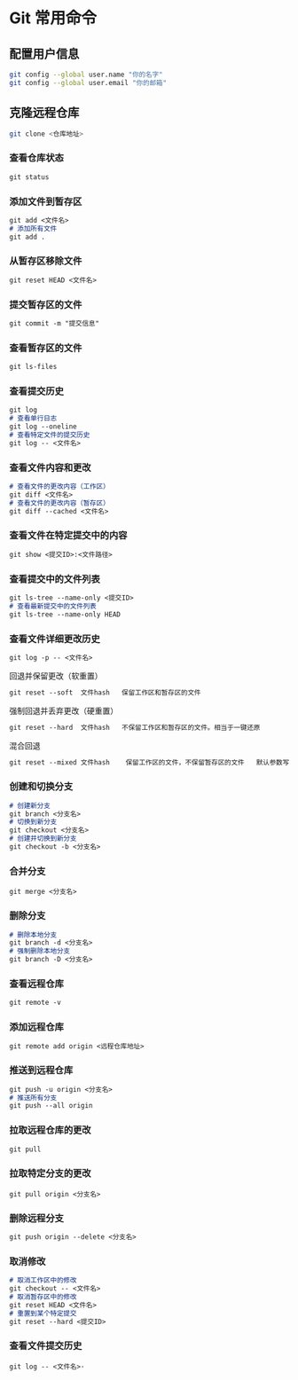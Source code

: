 # Git 常用命令

## 配置用户信息

```bash
git config --global user.name "你的名字"
git config --global user.email "你的邮箱"
```

## 克隆远程仓库

```bash
git clone <仓库地址>
```

### 查看仓库状态

```markdown
git status
```

### 添加文件到暂存区

```markdown
git add <文件名>
# 添加所有文件
git add .
```

### 从暂存区移除文件

```markdown
git reset HEAD <文件名>
```

### 提交暂存区的文件

```markdown
git commit -m "提交信息"
```

### 查看暂存区的文件

```markdown
git ls-files
```

### 查看提交历史

```markdown
git log
# 查看单行日志
git log --oneline
# 查看特定文件的提交历史
git log -- <文件名>
```

### 查看文件内容和更改

```md
# 查看文件的更改内容（工作区）
git diff <文件名>
# 查看文件的更改内容（暂存区）
git diff --cached <文件名>

```

### 查看文件在特定提交中的内容

```markdown
git show <提交ID>:<文件路径>
```

### 查看提交中的文件列表

```markdown
git ls-tree --name-only <提交ID>
# 查看最新提交中的文件列表
git ls-tree --name-only HEAD
```

### 查看文件详细更改历史

```markdown
git log -p -- <文件名>

```

回退并保留更改（软重置）

```markdown
git reset --soft  文件hash   保留工作区和暂存区的文件
```

强制回退并丢弃更改（硬重置）

```markdown
git reset --hard  文件hash   不保留工作区和暂存区的文件。相当于一键还原
```

混合回退

```markdown
git reset --mixed 文件hash    保留工作区的文件，不保留暂存区的文件   默认参数写的时候 可以不写 --mixed
```



### 创建和切换分支

```markdown
# 创建新分支
git branch <分支名>
# 切换到新分支
git checkout <分支名>
# 创建并切换到新分支
git checkout -b <分支名>
```

### 合并分支

```mariadb
git merge <分支名>
```

### 删除分支

```markdown
# 删除本地分支
git branch -d <分支名>
# 强制删除本地分支
git branch -D <分支名>

```

### 查看远程仓库

```md
git remote -v
```

### 添加远程仓库

```markdown
git remote add origin <远程仓库地址>
```

### 推送到远程仓库

```markdown
git push -u origin <分支名>
# 推送所有分支
git push --all origin
```

### 拉取远程仓库的更改

```markdown
git pull
```

### 拉取特定分支的更改

```mariadb
git pull origin <分支名>
```

### 删除远程分支

```markdown
git push origin --delete <分支名>
```

### 取消修改

```markdown
# 取消工作区中的修改
git checkout -- <文件名>
# 取消暂存区中的修改
git reset HEAD <文件名>
# 重置到某个特定提交
git reset --hard <提交ID>
```

### 查看文件提交历史

```
git log -- <文件名>·